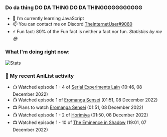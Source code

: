 ### Do da thing DO DA THING DO DA THINGGGGGGGGGGG

<!-- **TheInternetUser0/TheInternetUser0** is a ✨ _special_ ✨ repository because its `README.md` (this file) appears on your GitHub profile. -->


- 🌱 I’m currently learning JavaScript
- 📫 You can contact me on Discord [TheInternetUser#9060](https://discord.com/users/534117072796385300)
- ⚡ Fun fact: 80% of the Fun fact is neither a fact nor fun. _Statistics by me 😎_

### What I'm doing right now:
![Stats](https://discord.c99.nl/widget/theme-3/534117072796385300.png)

### 🌸 My recent AniList activity

<!-- ANILIST_ACTIVITY:start -->

-   📺 Watched episode 1 - 4 of [Serial Experiments Lain](https://anilist.co/anime/339) (10:46, 08 December 2022)
-   📺 Watched episode 1 of [Eromanga Sensei](https://anilist.co/anime/21685) (01:51, 08 December 2022)
-   📺 Plans to watch [Eromanga Sensei](https://anilist.co/anime/21685) (01:51, 08 December 2022)
-   📺 Watched episode 1 - 2 of [Horimiya](https://anilist.co/anime/124080) (01:50, 08 December 2022)
-   📺 Watched episode 1 - 10 of [The Eminence in Shadow](https://anilist.co/anime/130298) (19:01, 07 December 2022)

<!-- ANILIST_ACTIVITY:end -->
